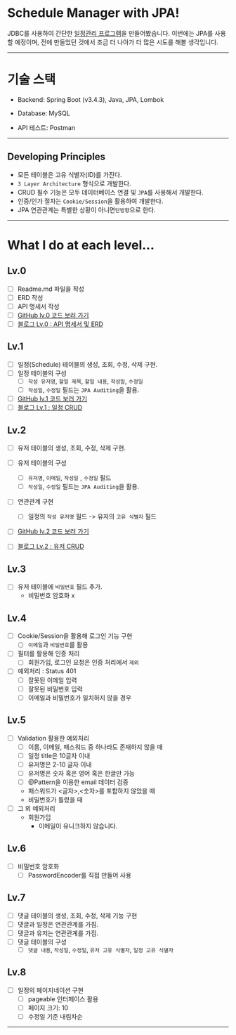 # Schedule Manager with JPA!
JDBC를 사용하여 간단한 [일정관리 프로그램](https://velog.io/@yong-lee/Spring-%EC%9D%BC%EC%A0%95-%EA%B4%80%EB%A6%AC-API-%EB%A7%8C%EB%93%A4%EA%B8%B0)을 만들어봤습니다.
이번에는 JPA를 사용할 예정이며, 전에 만들었던 것에서 조금 더 나아가 더 많은 시도를 해볼 생각입니다.

***
# 기술 스택
- Backend: Spring Boot (v3.4.3), Java, JPA, Lombok

- Database: MySQL

- API 테스트: Postman

***
## Developing Principles
- 모든 테이블은 고유 식별자(ID)를 가진다.
- `3 Layer Architecture` 형식으로 개발한다.
- CRUD 필수 기능은 모두 데이터베이스 연결 및 `JPA`를 사용해서 개발한다.
- 인증/인가 절차는 `Cookie/Session`을 활용하여 개발한다.
- JPA 연관관계는 특별한 상황이 아니면`단방향`으로 한다.

***
# What I do at each level...
## Lv.0
- [ ]  Readme.md 파일을 작성
- [ ]  ERD 작성
- [ ]  API 명세서 작성
- [ ]  [GitHub lv.0 코드 보러 가기](https://github.com/YongLeeCode/ScheduleManagerWithJpa/tree/lv.0)
- [ ]  [블로그 Lv.0 : API 명세서 및 ERD](https://velog.io/@yong-lee/JPA-%EC%9D%BC%EC%A0%95-%EA%B4%80%EB%A6%AC-API-%EB%A7%8C%EB%93%A4%EA%B8%B0-Lv-0)

## Lv.1
- [ ]  일정(Schedule) 테이블의 생성, 조회, 수정, 삭제 구현.
- [ ]  일정 테이블의 구성
    - [ ]  `작성 유저명`, `할일 제목`, `할일 내용`, `작성일`, `수정일`
    - [ ]  `작성일`, `수정일` 필드는 `JPA Auditing`을 활용.
- [ ]  [GitHub lv.1 코드 보러 가기](https://github.com/YongLeeCode/ScheduleManagerWithJpa/tree/lv.1)
- [ ]  [블로그 Lv.1 : 일정 CRUD](https://velog.io/@yong-lee/JPA-%EC%9D%BC%EC%A0%95-%EA%B4%80%EB%A6%AC-API-%EB%A7%8C%EB%93%A4%EA%B8%B0-Lv-1)

## Lv.2
- [ ]  유저 테이블의 생성, 조회, 수정, 삭제 구현.
- [ ]  유저 테이블의 구성
    - [ ]  `유저명`, `이메일`, `작성일` , `수정일` 필드
    - [ ]  `작성일`, `수정일` 필드는 `JPA Auditing`을 활용.
- [ ]  연관관계 구현
    - [ ]  일정의 `작성 유저명` 필드 -> 유저의 `고유 식별자` 필드
- [ ]  [GitHub lv.2 코드 보러 가기](https://github.com/YongLeeCode/ScheduleManagerWithJpa/tree/lv.2)
- [ ]  [블로그 Lv.2 : 유저 CRUD](https://velog.io/@yong-lee/JPA-%EC%9D%BC%EC%A0%95-%EA%B4%80%EB%A6%AC-API-%EB%A7%8C%EB%93%A4%EA%B8%B0-Lv-2)


## Lv.3
- [ ]  유저 테이블에 `비밀번호` 필드 추가.
    - 비밀번호 암호화 x

## Lv.4
- [ ] Cookie/Session을 활용해 로그인 기능 구현
    - [ ] `이메일`과 `비밀번호`를 활용
- [ ] 필터를 활용해 인증 처리
    - [ ] 회원가입, 로그인 요청은 인증 처리에서 `제외`
- [ ] 예외처리 : Status 401
    - [ ] 잘못된 이메일 입력
    - [ ] 잘못된 비밀번호 입력
    - [ ] 이메일과 비밀번호가 일치하지 않을 경우

## Lv.5
- [ ] Validation 활용한 예외처리
    - [ ] 이름, 이메일, 패스워드 중 하나라도 존재하지 않을 때
    - [ ] 일정 title은 10글자 이내
    - [ ] 유저명은 2-10 글자 이내
    - [ ] 유저명은 숫자 혹은 영어 혹은 한글만 가능
    - [ ] @Pattern을 이용한 email 데이터 검증
    - 패스워드가 <글자>,<숫자>를 포함하지 않았을 때
    - 비밀번호가 틀렸을 때
- [ ] 그 외 예외처리 
    - 회원가입
      - 이메일이 유니크하지 않습니다.



## Lv.6
- [ ] 비밀번호 암호화
    - [ ] PasswordEncoder를 직접 만들어 사용

## Lv.7
- [ ]  댓글 테이블의 생성, 조회, 수정, 삭제 기능 구현
- [ ]  댓글과 일정은 연관관계를 가짐.
- [ ]  댓글과 유저는 연관관계를 가짐.
- [ ]  댓글 테이블의 구성
    - [ ]  `댓글 내용`, `작성일`, `수정일`, `유저 고유 식별자`, `일정 고유 식별자`

## Lv.8
- [ ] 일정의 페이지네이션 구현
    - [ ] pageable 인터페이스 활용
    - [ ] 페이지 크기: 10
    - [ ] 수정일 기준 내림차순

***
